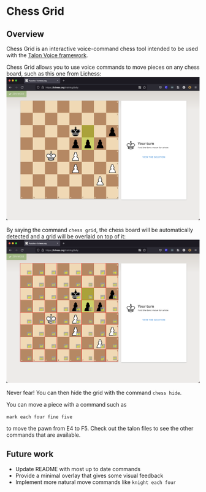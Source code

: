 # Chess Grid

## Overview
Chess Grid is an interactive voice-command chess tool intended to be used with the
[Talon Voice framework](https://talonvoice.com/).

Chess Grid allows you to use voice commands to move pieces on any chess board, such as this one from Lichess:
![normal board](images/board_normal.png)

By saying the command `chess grid`, the chess board will be automatically detected and a grid will be overlaid on top of it:
![board with grid](images/board_grid.png)

Never fear! You can then hide the grid with the command `chess hide`.

You can move a piece with a command such as

`mark each four fine five`

to move the pawn from E4 to F5.
Check out the talon files to see the other commands that are available.

## Future work
- Update README with most up to date commands
- Provide a minimal overlay that gives some visual feedback
- Implement more natural move commands like `knight each four`
